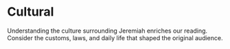 # Cultural

Understanding the culture surrounding Jeremiah enriches our reading. Consider the customs, laws, and daily life that shaped the original audience.


